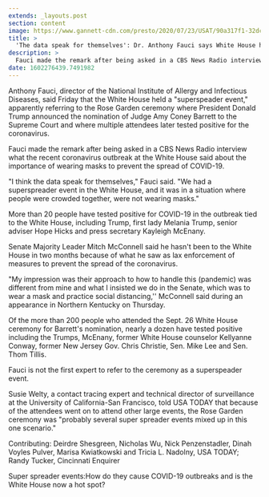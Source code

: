 ```yaml
--- 
extends: _layouts.post 
section: content 
image: https://www.gannett-cdn.com/presto/2020/07/23/USAT/90a317f1-32dc-4595-96d8-37064302ac23-AP_Virus_Outbreak_Senate.jpg?crop=3999,2249,x1,y447&width=3200&height=1800&format=pjpg&auto=webp 
title: > 
  'The data speak for themselves': Dr. Anthony Fauci says White House held a 'superspreader event' for coronavirus 
description: > 
  Fauci made the remark after being asked in a CBS News Radio interview what the recent coronavirus outbreak at the White House said about the importance of wearing masks to prevent the spread of COVID-19."We had a superspreader event in the White House, and it was in a situation where people were crowded together, were not wearing masks."More than 20 people have tested positive for COVID-19 in the outbreak tied to the White House, including Trump, first lady Melania Trump, senior adviser Hope Hicks and press secretary Kayleigh McEnany.Senate Majority Leader Mitch McConnell said he hasn't been to the White House in two months because of what he saw as lax enforcement of measures to prevent the spread of the coronavirus.Of the more than 200 people who attended the Sept. 26 White House ceremony for Barrett's nomination, nearly a dozen have tested positive including the Trumps, McEnany, former White House counselor Kellyanne Conway, former New Jersey Gov. 
date: 1602276439.7491982 
--- 
```

Anthony Fauci, director of the National Institute of Allergy and Infectious Diseases, said Friday that the White House held a "superspeader event," apparently referring to the Rose Garden ceremony where President Donald Trump announced the nomination of Judge Amy Coney Barrett to the Supreme Court and where multiple attendees later tested positive for the coronavirus.

Fauci made the remark after being asked in a CBS News Radio interview what the recent coronavirus outbreak at the White House said about the importance of wearing masks to prevent the spread of COVID-19.

"I think the data speak for themselves," Fauci said. "We had a superspreader event in the White House, and it was in a situation where people were crowded together, were not wearing masks."

More than 20 people have tested positive for COVID-19 in the outbreak tied to the White House, including Trump, first lady Melania Trump, senior adviser Hope Hicks and press secretary Kayleigh McEnany.

Senate Majority Leader Mitch McConnell said he hasn't been to the White House in two months because of what he saw as lax enforcement of measures to prevent the spread of the coronavirus.

"My impression was their approach to how to handle this (pandemic) was different from mine and what I insisted we do in the Senate, which was to wear a mask and practice social distancing,'' McConnell said during an appearance in Northern Kentucky on Thursday.

Of the more than 200 people who attended the Sept. 26 White House ceremony for Barrett's nomination, nearly a dozen have tested positive including the Trumps, McEnany, former White House counselor Kellyanne Conway, former New Jersey Gov. Chris Christie, Sen. Mike Lee and Sen. Thom Tillis.

Fauci is not the first expert to refer to the ceremony as a superspeader event.

Susie Welty, a contact tracing expert and technical director of surveillance at the University of California-San Francisco, told USA TODAY that because of the attendees went on to attend other large events, the Rose Garden ceremony was "probably several super spreader events mixed up in this one scenario."

Contributing: Deirdre Shesgreen, Nicholas Wu, Nick Penzenstadler, Dinah Voyles Pulver, Marisa Kwiatkowski and Tricia L. Nadolny, USA TODAY; Randy Tucker, Cincinnati Enquirer

Super spreader events:How do they cause COVID-19 outbreaks and is the White House now a hot spot?